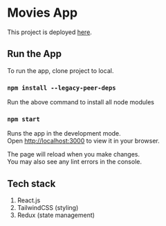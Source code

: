 # Movies App

This project is deployed [here](https://films-finder.netlify.app/).

## Run the App

To run the app, clone project to local.

### `npm install --legacy-peer-deps`
Run the above command to install all node modules

### `npm start`
Runs the app in the development mode.\
Open [http://localhost:3000](http://localhost:3000) to view it in your browser.

The page will reload when you make changes.\
You may also see any lint errors in the console.

## Tech stack
1. React.js
2. TailwindCSS (styling)
3. Redux (state management)
